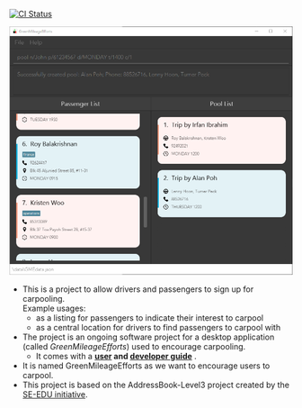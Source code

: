 [![CI Status](https://github.com/se-edu/addressbook-level3/workflows/Java%20CI/badge.svg)](https://github.com/se-edu/addressbook-level3/actions)

![Ui](docs/images/Ui.png)

* This is a project to allow drivers and passengers to sign up for carpooling.<br>
  Example usages:
  * as a listing for passengers to indicate their interest to carpool
  * as a central location for drivers to find passengers to carpool with
* The project is an ongoing software project for a desktop application (called _GreenMileageEfforts_) used to encourage carpooling.
  * It comes with a **[user](https://ay2021s2-cs2103t-w10-1.github.io/tp/UserGuide.html) and [developer guide](https://ay2021s2-cs2103t-w10-1.github.io/tp/DeveloperGuide.html)** .
* It is named GreenMileageEfforts as we want to encourage users to carpool.
* This project is based on the AddressBook-Level3 project created by the [SE-EDU initiative](https://se-education.org).
